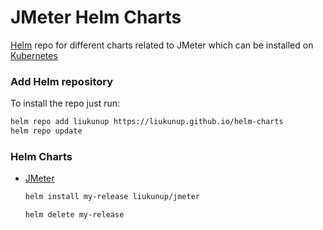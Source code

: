 # JMeter Helm Charts

[Helm](https://helm.sh) repo for different charts related to JMeter which can be installed on [Kubernetes](https://kubernetes.io)

### Add Helm repository

To install the repo just run:

```bash
helm repo add liukunup https://liukunup.github.io/helm-charts
helm repo update
```

### Helm Charts

* [JMeter](https://liukunup.github.io/helm-charts/)

  ```bash
  helm install my-release liukunup/jmeter
  ```
  
  ```bash
  helm delete my-release
  ```
